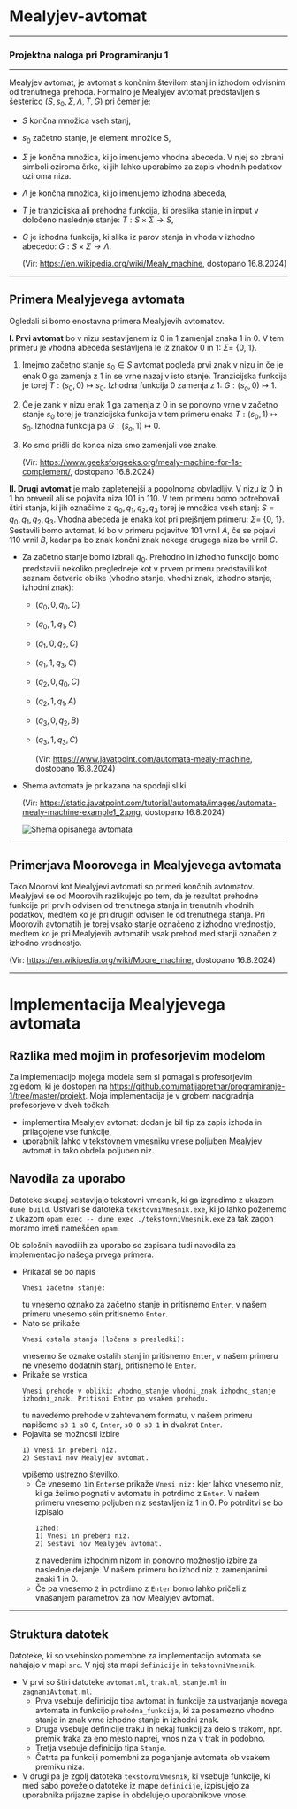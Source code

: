 # Mealyjev-avtomat
---
### Projektna naloga pri Programiranju 1
---
Mealyjev avtomat, je avtomat s končnim številom stanj in izhodom odvisnim od trenutnega prehoda.
Formalno je Mealyjev avtomat predstavljen s šesterico $(S, s_0, \Sigma, \Lambda, T, G)$ pri čemer je:
- $S$ končna množica vseh stanj,
- $s_0$ začetno stanje, je element množice S,
- $\Sigma$ je končna množica, ki jo imenujemo vhodna abeceda. V njej so zbrani simboli oziroma črke, ki jih lahko uporabimo za zapis vhodnih podatkov oziroma niza.
- $\Lambda$ je končna množica, ki jo imenujemo izhodna abeceda,
- $T$ je tranzicijska ali prehodna funkcija, ki preslika stanje in input v določeno naslednje stanje: $T: S \times \Sigma \rightarrow S$,
- $G$ je izhodna funkcija, ki slika iz parov stanja in vhoda v izhodno abecedo: $G: S \times \Sigma \rightarrow \Lambda$.
  
  (Vir: https://en.wikipedia.org/wiki/Mealy_machine, dostopano 16.8.2024)
  
---

## Primera Mealyjevega avtomata
Ogledali si bomo enostavna primera Mealyjevih avtomatov.

**I. Prvi avtomat** bo v nizu sestavljenem iz $0$ in $1$ zamenjal znaka $1$ in $0$.
V tem primeru je vhodna abeceda sestavljena le iz znakov $0$ in $1$: $\Sigma =$ {0, 1}.
1. Imejmo začetno stanje $s_0 \in S$  avtomat pogleda prvi znak v nizu in če je enak $0$ ga zamenja z $1$ in se vrne nazaj v isto stanje. Tranzicijska funkcija je torej $T: (s_0, 0) \mapsto s_0$. Izhodna funkcija $0$ zamenja z $1$: $G: (s_o, 0) \mapsto 1$.
2. Če je zank v nizu enak $1$ ga zamenja z $0$  in se ponovno vrne v začetno stanje $s_0$ torej je tranzicijska funkcija v tem primeru enaka $T: (s_0, 1) \mapsto s_0$. Izhodna funkcija pa $G: (s_o, 1) \mapsto 0$.
3. Ko smo prišli do konca niza smo zamenjali vse znake.
   
   (Vir: https://www.geeksforgeeks.org/mealy-machine-for-1s-complement/, dostopano 16.8.2024)

**II. Drugi avtomat** je malo zapletenejši a popolnoma obvladljiv. V nizu iz $0$ in $1$ bo preveril ali se pojavita niza $101$ in $110$. V tem primeru bomo potrebovali štiri stanja, ki jih označimo z $q_0, q_1, q_2, q_3$ torej je množica vseh stanj: $S = {q_0, q_1, q_2, q_3}$. Vhodna abeceda je enaka kot pri prejšnjem primeru: $\Sigma =$ {0, 1}. Sestavili bomo avtomat, ki bo v primeru pojavitve $101$ vrnil $A$, če se pojavi $110$ vrnil $B$, kadar pa bo znak končni znak nekega drugega niza bo vrnil $C$.
- Za začetno stanje bomo izbrali $q_0$. Prehodno in izhodno funkcijo bomo predstavili nekoliko pregledneje kot v prvem primeru predstavili kot seznam četveric oblike (vhodno stanje, vhodni znak, izhodno stanje, izhodni znak):
   - $(q_0, 0, q_0, C)$
   - $(q_0, 1, q_1, C)$
   - $(q_1, 0, q_2, C)$
   - $(q_1, 1, q_3, C)$
   - $(q_2, 0, q_0, C)$
   - $(q_2, 1, q_1, A)$
   - $(q_3, 0, q_2, B)$
   - $(q_3, 1, q_3, C)$
     
     (Vir: https://www.javatpoint.com/automata-mealy-machine, dostopano 16.8.2024)
- Shema avtomata je prikazana na spodnji sliki.

  (Vir: https://static.javatpoint.com/tutorial/automata/images/automata-mealy-machine-example1_2.png, dostopano 16.8.2024)

  ![Shema opisanega avtomata](https://github.com/user-attachments/assets/06136b72-4396-4278-9a4e-b2e0ae012876)

---
  
## Primerjava Moorovega in Mealyjevega avtomata
Tako Moorovi kot Mealyjevi avtomati so primeri končnih avtomatov. Mealyjevi se od Moorovih razlikujejo po tem, da je rezultat prehodne funkcije pri prvih odvisen od trenutnega stanja in trenutnih vhodnih podatkov, medtem ko je pri drugih odvisen le od trenutnega stanja. Pri Moorovih avtomatih je torej vsako stanje označeno z izhodno vrednostjo, medtem ko je pri Mealyjevih avtomatih vsak prehod med stanji označen z izhodno vrednostjo.

(Vir: https://en.wikipedia.org/wiki/Moore_machine, dostopano 16.8.2024)

---
# Implementacija Mealyjevega avtomata 
## Razlika med mojim in profesorjevim modelom
Za implementacijo mojega modela sem si pomagal s profesorjevim zgledom, ki je dostopen na https://github.com/matijapretnar/programiranje-1/tree/master/projekt. Moja implementacija je v grobem nadgradnja profesorjeve v dveh točkah:
- implementira Mealyjev avtomat: dodan je bil tip za zapis izhoda in prilagojene vse funkcije,
- uporabnik lahko v tekstovnem vmesniku vnese poljuben Mealyjev avtomat in tako obdela poljuben niz.

## Navodila za uporabo

Datoteke skupaj sestavljajo tekstovni vmesnik, ki ga izgradimo z ukazom `dune build`. Ustvari se datoteka `tekstovniVmesnik.exe`, ki jo lahko poženemo z ukazom `opam exec -- dune exec ./tekstovniVmesnik.exe` za tak zagon moramo imeti nameščen `opam`. 

Ob splošnih navodilih za uporabo so zapisana tudi navodila za implementacijo našega prvega primera.
- Prikazal se bo napis
  ```
  Vnesi začetno stanje:
  ```
  tu vnesemo oznako za začetno stanje in pritisnemo `Enter`, v našem primeru vnesemo `s0`in pritisnemo `Enter`.
- Nato se prikaže
  ```
  Vnesi ostala stanja (ločena s presledki):
  ```
  vnesemo še oznake ostalih stanj in pritisnemo `Enter`, v našem primeru ne vnesemo dodatnih stanj, pritisnemo le `Enter`.
- Prikaže se vrstica
  ```
  Vnesi prehode v obliki: vhodno_stanje vhodni_znak izhodno_stanje izhodni_znak. Pritisni Enter po vsakem prehodu.
  ```
  tu navedemo prehode v zahtevanem formatu, v našem primeru napišemo `s0 1 s0 0`, `Enter`, `s0 0 s0 1` in dvakrat `Enter`.
- Pojavita se možnosti izbire
  ```
  1) Vnesi in preberi niz.
  2) Sestavi nov Mealyjev avtomat.
   ```
   vpišemo ustrezno številko.
  - Če vnesemo `1`in `Enter`se prikaže
    ```Vnesi niz:```
    kjer lahko vnesemo niz, ki ga želimo pognati v avtomatu in potrdimo z `Enter`. V našem primeru vnesemo poljuben niz sestavljen iz 1 in 0. Po potrditvi se bo izpisalo
    ```
    Izhod: 
    1) Vnesi in preberi niz.
    2) Sestavi nov Mealyjev avtomat.
    ```
    z navedenim izhodnim nizom in ponovno možnostjo izbire za naslednje dejanje. V našem primeru bo izhod niz z zamenjanimi znaki 1 in 0.
  - Če pa vnesemo `2` in potrdimo z `Enter` bomo lahko pričeli z vnašanjem parametrov za nov Mealyjev avtomat.
  
---
## Struktura datotek
Datoteke, ki so vsebinsko pomembne za implementacijo avtomata se nahajajo v mapi `src`. V njej sta mapi `definicije` in `tekstovniVmesnik`.
- V prvi so štiri datoteke `avtomat.ml`, `trak.ml`, `stanje.ml` in `zagnaniAvtomat.ml`.
  - Prva vsebuje definicijo tipa avtomat in funkcije za ustvarjanje novega avtomata in funkcijo `prehodna_funkcija`, ki za posamezno vhodno stanje in znak vrne izhodno stanje in izhodni znak.
  - Druga vsebuje definicije traku in nekaj funkcij za delo s trakom, npr. premik traka za eno mesto naprej, vnos niza v trak in podobno.
  - Tretja vsebuje definicijo tipa `Stanje`.
  - Četrta pa funkciji pomembni za poganjanje avtomata ob vsakem premiku niza.
- V drugi pa je zgolj datoteka `tekstovniVmesnik`, ki vsebuje funkcije, ki med sabo povežejo datoteke iz mape `definicije`, izpisujejo za uporabnika prijazne zapise in obdelujejo uporabnikove vnose. 


